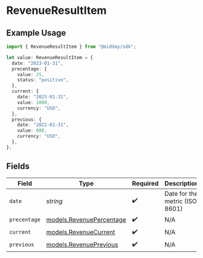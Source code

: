 # RevenueResultItem

## Example Usage

```typescript
import { RevenueResultItem } from "@midday/sdk";

let value: RevenueResultItem = {
  date: "2023-01-31",
  precentage: {
    value: 25,
    status: "positive",
  },
  current: {
    date: "2023-01-31",
    value: 1000,
    currency: "USD",
  },
  previous: {
    date: "2022-01-31",
    value: 800,
    currency: "USD",
  },
};
```

## Fields

| Field                                                      | Type                                                       | Required                                                   | Description                                                | Example                                                    |
| ---------------------------------------------------------- | ---------------------------------------------------------- | ---------------------------------------------------------- | ---------------------------------------------------------- | ---------------------------------------------------------- |
| `date`                                                     | *string*                                                   | :heavy_check_mark:                                         | Date for the metric (ISO 8601)                             | 2023-01-31                                                 |
| `precentage`                                               | [models.RevenuePercentage](../models/revenuepercentage.md) | :heavy_check_mark:                                         | N/A                                                        |                                                            |
| `current`                                                  | [models.RevenueCurrent](../models/revenuecurrent.md)       | :heavy_check_mark:                                         | N/A                                                        |                                                            |
| `previous`                                                 | [models.RevenuePrevious](../models/revenueprevious.md)     | :heavy_check_mark:                                         | N/A                                                        |                                                            |
